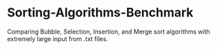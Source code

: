 # Sorting-Algorithms-Benchmark
 Comparing Bubble, Selection, Insertion, and Merge sort algorithms with extremely large input from .txt files.
